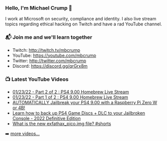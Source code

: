 ### Hello, I'm Michael Crump 👋

I work at Microsoft on security, compliance and identity. I also live stream topics regarding ethical hacking on Twitch and have a rad YouTube channel. 

### 📬 Join me and we'll learn together

- Twitch: http://twitch.tv/mbcrump
- YouTube: https://youtube.com/mbcrump
- Twitter: http://twitter.com/mbcrump
- Discord: https://discord.gg/qrGrx8m

### 📺 Latest YouTube Videos

<!-- YOUTUBE:START -->
- [01/23/22 - Part 2 of 2 : PS4 9.00 Homebrew Live Stream](https://www.youtube.com/watch?v=DUMwhSebbAk)
- [01/23/22 - Part 1 of 2 : PS4 9.00 Homebrew Live Stream](https://www.youtube.com/watch?v=rRd5HtelB1Y)
- [AUTOMATICALLY Jailbreak your PS4 9.00 with a Raspberry Pi Zero W or 4B!](https://www.youtube.com/watch?v=cQhh54tIvYA)
- [Learn how to back up PS4 Game Discs + DLC to your Jailbroken Console - 2022 Definitive Edition](https://www.youtube.com/watch?v=n2T0O6dmYkY)
- [What is the new exfathax_pico.img file? #shorts](https://www.youtube.com/watch?v=h1-otac9OgM)
<!-- YOUTUBE:END -->

➡️ [more videos...](https://youtube.com/mbcrump)

